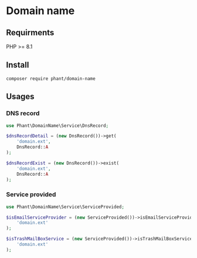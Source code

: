 # Domain name

## Requirments

PHP >= 8.1


## Install

`composer require phant/domain-name`

## Usages

### DNS record

```php
use Phant\DomainName\Service\DnsRecord;

$dnsRecordDetail = (new DnsRecord())->get(
	'domain.ext',
	DnsRecord::A
);

$dnsRecordExist = (new DnsRecord())->exist(
	'domain.ext',
	DnsRecord::A
);
```


### Service provided

```php
use Phant\DomainName\Service\ServiceProvided;

$isEmailServiceProvider = (new ServiceProvided())->isEmailServiceProvider(
	'domain.ext'
);

$isTrashMailBoxService = (new ServiceProvided())->isTrashMailBoxService(
	'domain.ext'
);
```
